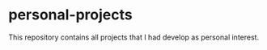 # personal-projects
This repository contains all projects that I had develop as personal interest. 
